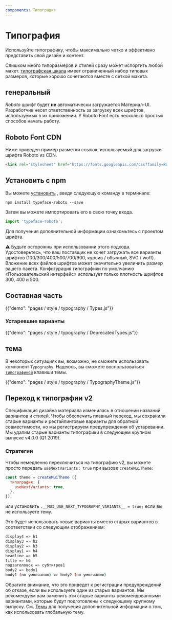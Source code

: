 ```yaml
---
components: Типография
---
```

# Типография

<p class="description">Используйте типографику, чтобы максимально четко и эффективно представить свой дизайн и контент.</p>

Слишком много типоразмеров и стилей сразу может испортить любой макет. [типографская шкала](https://material.io/design/typography/#type-scale) имеет ограниченный набор типовых размеров, которые хорошо сочетаются вместе с сеткой макета.

## генеральный

*Roboto* шрифт будет **не** автоматически загружается Материал-UI. Разработчик несет ответственность за загрузку всех шрифтов, используемых в их приложении. У Roboto Font есть несколько простых способов начать работу.

## Roboto Font CDN

Ниже приведен пример разметки ссылок, используемый для загрузки шрифта Roboto из CDN.

```html
<link rel="stylesheet" href="https://fonts.googleapis.com/css?family=Roboto:300,400,500">
```

## Установить с npm

Вы можете [установить](https://www.npmjs.com/package/typeface-roboto) , введя следующую команду в терминале:

`npm install typeface-roboto --save`

Затем вы можете импортировать его в свою точку входа.

```js
import 'typeface-roboto';
```

Для получения дополнительной информации ознакомьтесь с проектом [шрифта](https://github.com/KyleAMathews/typefaces/tree/master/packages/roboto).

⚠️ Будьте осторожны при использовании этого подхода. Удостоверьтесь, что ваш поставщик не хочет загружать все варианты шрифтов (100/300/400/500/700/900, курсив / обычный, SVG / woff). Вложение всех файлов шрифтов может значительно увеличить размер вашего пакета. Конфигурация типографики по умолчанию «Пользовательский интерфейс» использует только плотность шрифтов 300, 400 и 500.

## Составная часть

{{"demo": "pages / style / typography / Types.js"}}

### Устаревшие варианты

{{"demo": "pages / style / typography / DeprecatedTypes.js"}}

## тема

В некоторых ситуациях вы, возможно, не сможете использовать компонент `Typography`. Надеюсь, вы сможете воспользоваться [`типографикой`](/customization/default-theme/?expend-path=$.typography) клавиши темы.

{{"demo": "pages / style / typography / TypographyTheme.js"}}

## Переход к типографии v2

Спецификация дизайна материала изменилась в отношении названий вариантов и стилей. Чтобы обеспечить плавный переход, мы сохранили старые варианты и рестайлинговые варианты для обратной совместимости, но мы регистрируем предупреждения об устаревании. Мы удалим старые варианты типографики в следующем крупном выпуске v4.0.0 (Q1 2019).

### Стратегии

Чтобы немедленно переключиться на типографию v2, вы можете просто передать `useNextVariants: true` при вызове `createMuiTheme`:

```js
const theme = createMuiTheme ({
  типография: {
    useNextVariants: true,
  },
});
```

или установить `.__MUI_USE_NEXT_TYPOGRAPHY_VARIANTS__ = true;` если вы не используете тему.

Это будет использовать новые варианты вместо старых вариантов в соответствии со следующим отображением:

```sh
display4 => h1
display3 => h2
display2 => h3
display1 => h4
headline => h5
title => h6
подзаголовок => субтитров1
body2 => body1
body1 (по умолчанию) => body2 (по умолчанию)
```

Обратите внимание, что это приведет к регистрации предупреждений об отказе, если вы используете один из старых вариантов. Мы рекомендуем вам заменить эти старые варианты рекомендованными вариантами, которые будут подготовлены к следующему крупному выпуску. См. [Темы](/customization/themes/) для получения дополнительной информации о том, как использовать глобальную тему.